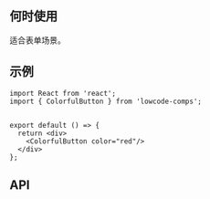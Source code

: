 ## 何时使用

适合表单场景。

## 示例

```tsx
import React from 'react';
import { ColorfulButton } from 'lowcode-comps';


export default () => {
  return <div>
    <ColorfulButton color="red"/>
  </div>
};
```

## API

<API hideTitle  src="@/components/colorful-button/colorful-button.tsx" />
